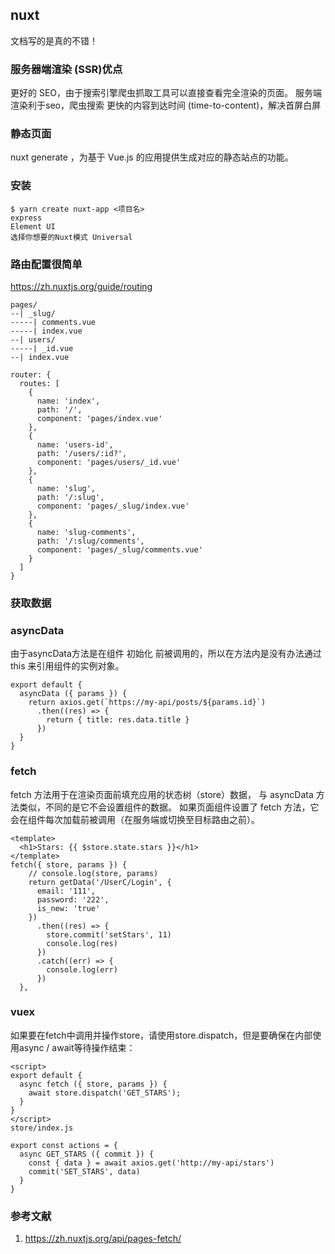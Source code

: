 
## nuxt

文档写的是真的不错！

### 服务器端渲染 (SSR)优点

更好的 SEO，由于搜索引擎爬虫抓取工具可以直接查看完全渲染的页面。
服务端渲染利于seo，爬虫搜索
更快的内容到达时间 (time-to-content)，解决首屏白屏

### 静态页面

nuxt generate ，为基于 Vue.js 的应用提供生成对应的静态站点的功能。

### 安装

```
$ yarn create nuxt-app <项目名>
express
Element UI
选择你想要的Nuxt模式 Universal
```

### 路由配置很简单

<https://zh.nuxtjs.org/guide/routing>

```
pages/
--| _slug/
-----| comments.vue
-----| index.vue
--| users/
-----| _id.vue
--| index.vue
```

```
router: {
  routes: [
    {
      name: 'index',
      path: '/',
      component: 'pages/index.vue'
    },
    {
      name: 'users-id',
      path: '/users/:id?',
      component: 'pages/users/_id.vue'
    },
    {
      name: 'slug',
      path: '/:slug',
      component: 'pages/_slug/index.vue'
    },
    {
      name: 'slug-comments',
      path: '/:slug/comments',
      component: 'pages/_slug/comments.vue'
    }
  ]
}
```

### 获取数据

### asyncData

由于asyncData方法是在组件 初始化 前被调用的，所以在方法内是没有办法通过 this 来引用组件的实例对象。

```
export default {
  asyncData ({ params }) {
    return axios.get(`https://my-api/posts/${params.id}`)
      .then((res) => {
        return { title: res.data.title }
      })
  }
}
```

### fetch

fetch 方法用于在渲染页面前填充应用的状态树（store）数据， 与 asyncData 方法类似，不同的是它不会设置组件的数据。
如果页面组件设置了 fetch 方法，它会在组件每次加载前被调用（在服务端或切换至目标路由之前）。

```
<template>
  <h1>Stars: {{ $store.state.stars }}</h1>
</template>
fetch({ store, params }) {
    // console.log(store, params)
    return getData('/UserC/Login', {
      email: '111',
      password: '222',
      is_new: 'true'
    })
      .then((res) => {
        store.commit('setStars', 11)
        console.log(res)
      })
      .catch((err) => {
        console.log(err)
      })
  },
```

### vuex

如果要在fetch中调用并操作store，请使用store.dispatch，但是要确保在内部使用async / await等待操作结束：

```
<script>
export default {
  async fetch ({ store, params }) {
    await store.dispatch('GET_STARS');
  }
}
</script>
store/index.js

export const actions = {
  async GET_STARS ({ commit }) {
    const { data } = await axios.get('http://my-api/stars')
    commit('SET_STARS', data)
  }
}
```

### 参考文献

1. <https://zh.nuxtjs.org/api/pages-fetch/>
